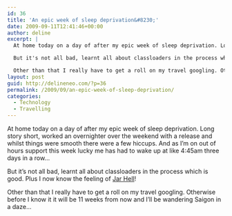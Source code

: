 ```yaml
---
id: 36
title: 'An epic week of sleep deprivation&#8230;'
date: 2009-09-11T12:41:46+00:00
author: deline
excerpt: |
  At home today on a day of after my epic week of sleep deprivation. Long story short, worked an overnighter over the weekend with a release and whilst things were smooth there were a few hiccups. And as I'm on out of hours support this week lucky me has had to wake up at like 4:45am three days in a row...

  But it's not all bad, learnt all about classloaders in the process which is good. Plus I now know the feeling of <a href="http://en.wikipedia.org/wiki/Java_Classloader#JAR_hell">Jar Hell</a>!

  Other than that I really have to get a roll on my travel googling. Otherwise before I know it it will be 11 weeks from now and I'll be wandering Saigon in a daze...
layout: post
guid: http://delineneo.com/?p=36
permalink: /2009/09/an-epic-week-of-sleep-deprivation/
categories:
  - Technology
  - Travelling
---
```

At home today on a day of after my epic week of sleep deprivation. Long story short, worked an overnighter over the weekend with a release and whilst things were smooth there were a few hiccups. And as I&#8217;m on out of hours support this week lucky me has had to wake up at like 4:45am three days in a row&#8230;

But it&#8217;s not all bad, learnt all about classloaders in the process which is good. Plus I now know the feeling of [Jar Hell](http://en.wikipedia.org/wiki/Java_Classloader#JAR_hell)!

Other than that I really have to get a roll on my travel googling. Otherwise before I know it it will be 11 weeks from now and I&#8217;ll be wandering Saigon in a daze&#8230;

